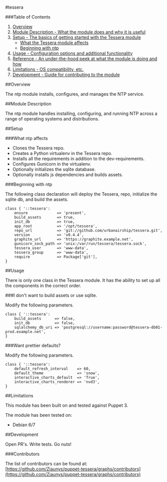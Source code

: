 #tessera

###Table of Contents

1. [Overview](#overview)
2. [Module Description - What the module does and why it is useful](#module-description)
3. [Setup - The basics of getting started with the Tessera module](#setup)
    * [What the Tessera module affects](#what-tessera-affects)
    * [Beginning with ntp](#beginning-with-ntp)
4. [Usage - Configuration options and additional functionality](#usage)
5. [Reference - An under-the-hood peek at what the module is doing and how](#reference)
5. [Limitations - OS compatibility, etc.](#limitations)
6. [Development - Guide for contributing to the module](#development)

##Overview

The ntp module installs, configures, and manages the NTP service.

##Module Description

The ntp module handles installing, configuring, and running NTP across a range of operating systems and distributions.

##Setup

###What ntp affects

* Clones the Tessera repo.
* Creates a Python virtualenv in the Tessera repo.
* Installs all the requirements in addition to the dev-requirements.
* Configures Gunicorn in the virtualenv.
* Optionally initializes the sqlite database.
* Optionally installs js dependencies and builds assets.

###Beginning with ntp

The following class declaration will deploy the Tessera, repo, initialize the sqlite db, and build the assets.

```puppet
class { '::tessera':
    ensure             => 'present',
    build_assets       => true,
    init_db            => true,
    app_root           => '/opt/tessera',
    repo_url           => 'git://github.com/urbanairship/tessera.git',
    version            => 'v0.4.4',
    graphite_url       => 'https://graphite.example.net',
    gunicorn_sock_path => 'unix:/var/run/tessera/tessera.sock',
    tessera_user       => 'www-data',
    tessera_group      => 'www-data',
    require            => Package['git'],
}
```

##Usage

There is only one class in the Tessera module. It has the ability to set up all the components in the correct order.

###I don't want to build assets or use sqlite.

Modify the following parameters.

```puppet
class { '::tessera':
    build_assets      => false,
    init_db           => false,
    sqlalchemy_db_uri => 'postgresql://username:password@tessera-db01-prod.example.net',
}

```

###Want prettier defaults?

Modify the following parameters.

```puppet
class { '::tessera':
    default_refresh_interval    => 60,
    default_theme               => 'snow',
    interactive_charts_default  => 'True',
    interactive_charts_renderer => 'nvd3',
}

```


##Limitations

This module has been built on and tested against Puppet 3.

The module has been tested on:

* Debian 6/7

##Development

Open PR's. Write tests. Go nuts!

###Contributors

The list of contributors can be found at: [https://github.com/Ziaunys/puppet-tessera/graphs/contributors](https://github.com/Ziaunys/puppet-tessera/graphs/contributors)

